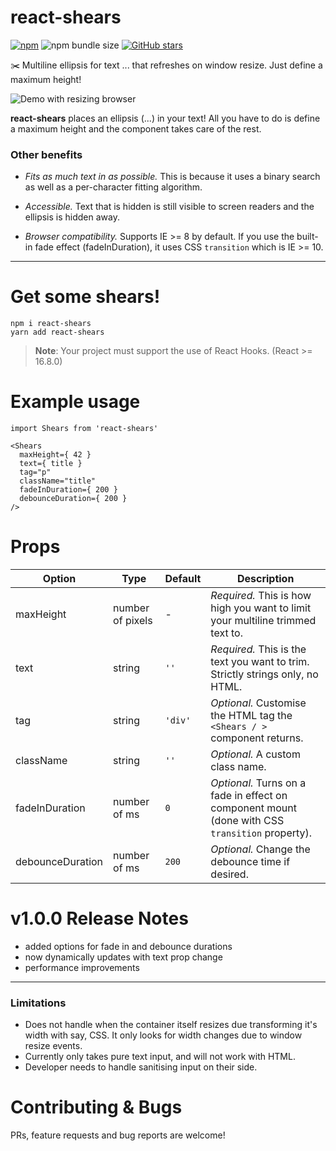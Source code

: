 # react-shears
[![npm](https://img.shields.io/npm/v/react-shears.svg)](https://www.npmjs.com/package/react-shears) ![npm bundle size](https://img.shields.io/bundlephobia/minzip/react-shears.svg) [![GitHub stars](https://img.shields.io/github/stars/edc123/react-shears.svg?style=social)](https://github.com/edc123/react-shears)

✂️ Multiline ellipsis for text ... that refreshes on window resize. Just define a maximum height!

![Demo with resizing browser](https://i.imgur.com/Jcf1bKF.gif)

**react-shears** places an ellipsis (...) in your text! All you have to do is define a maximum height and the component takes care of the rest.

### Other benefits
- _Fits as much text in as possible._ This is because it uses a binary search as well as a per-character fitting algorithm.

- _Accessible._ Text that is hidden is still visible to screen readers and the ellipsis is hidden away.

- _Browser compatibility._ Supports IE >= 8 by default. If you use the built-in fade effect (fadeInDuration), it uses CSS `transition` which is IE >= 10.

---

# Get some shears!

```
npm i react-shears
yarn add react-shears
```

> **Note**: Your project must support the use of React Hooks. (React >= 16.8.0)

# Example usage

```
import Shears from 'react-shears'

<Shears
  maxHeight={ 42 }
  text={ title }
  tag="p"
  className="title"
  fadeInDuration={ 200 }
  debounceDuration={ 200 }
/>
```

# Props

Option | Type | Default | Description
------ | ---- | ------- | -----------
maxHeight | number of pixels | - | _Required._ This is how high you want to limit your multiline trimmed text to.
text | string | `''` | _Required._ This is the text you want to trim. Strictly strings only, no HTML.
tag | string | `'div'` | _Optional._ Customise the HTML tag the `<Shears / >` component returns.
className | string | `''` | _Optional._ A custom class name.
fadeInDuration | number of ms | `0` | _Optional._ Turns on a fade in effect on component mount (done with CSS `transition` property).
debounceDuration | number of ms | `200` | _Optional._ Change the debounce time if desired.

# v1.0.0 Release Notes
- added options for fade in and debounce durations
- now dynamically updates with text prop change
- performance improvements


---

### Limitations

- Does not handle when the container itself resizes due transforming it's width with say, CSS. It only looks for width changes due to window resize events.
- Currently only takes pure text input, and will not work with HTML.
- Developer needs to handle sanitising input on their side.

# Contributing & Bugs
PRs, feature requests and bug reports are welcome!
